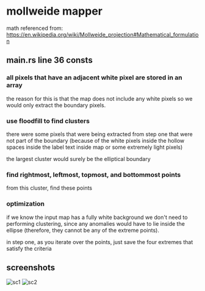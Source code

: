 # mollweide mapper
math referenced from: https://en.wikipedia.org/wiki/Mollweide_projection#Mathematical_formulation

## main.rs line 36 consts
### all pixels that have an adjacent white pixel are stored in an array
the reason for this is that the map does not include any white pixels so we would only extract the boundary pixels.

### use floodfill to find clusters
there were some pixels that were being extracted from step one that were not part of the boundary (because of the white pixels inside the hollow spaces inside the label text inside map or some extremely light pixels)

the largest cluster would surely be the elliptical boundary

### find rightmost, leftmost, topmost, and bottommost points
from this cluster, find these points

### optimization
if we know the input map has a fully white background we don't need to performing clustering, since any anomalies would have to lie inside the ellipse (therefore, they cannot be any of the extreme points).

in step one, as you iterate over the points, just save the four extremes that satisfy the criteria

## screenshots
![sc1](./data/sc1.png)
![sc2](./data/sc1.png)
